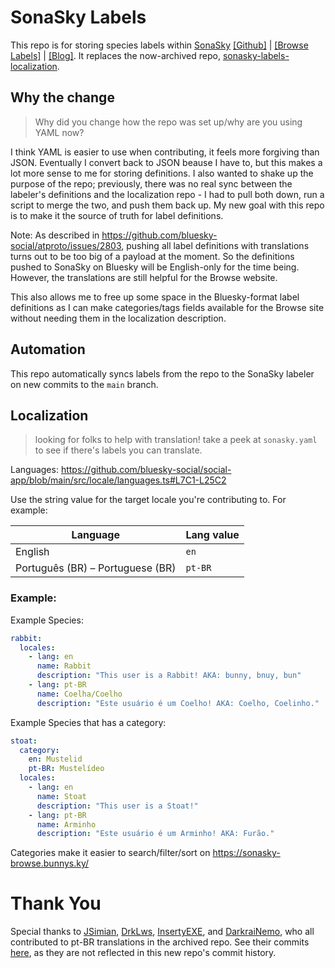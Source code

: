 # SonaSky Labels

This repo is for storing species labels within [SonaSky](https://bsky.app/profile/sonasky.bsky.social) [[Github]](https://github.com/astrabun/sonasky) | [[Browse Labels]](https://sonasky-browse.bunnys.ky/) | [[Blog]](https://astrabun.com/projects/sonasky/). It replaces the now-archived repo, [sonasky-labels-localization](https://github.com/astrabun/sonasky-labels-localization). 

## Why the change

> Why did you change how the repo was set up/why are you using YAML now?

I think YAML is easier to use when contributing, it feels more forgiving than JSON. Eventually I convert back to JSON beause I have to, but this makes a lot more sense to me for storing definitions. I also wanted to shake up the purpose of the repo; previously, there was no real sync between the labeler's definitions and the localization repo - I had to pull both down, run a script to merge the two, and push them back up. My new goal with this repo is to make it the source of truth for label definitions.

Note: As described in https://github.com/bluesky-social/atproto/issues/2803, pushing all label definitions with translations turns out to be too big of a payload at the moment. So the definitions pushed to SonaSky on Bluesky will be English-only for the time being. However, the translations are still helpful for the Browse website. 

This also allows me to free up some space in the Bluesky-format label definitions as I can make categories/tags fields available for the Browse site without needing them in the localization description.

## Automation

This repo automatically syncs labels from the repo to the SonaSky labeler on new commits to the `main` branch. 

## Localization

> looking for folks to help with translation! take a peek at `sonasky.yaml` to see if there's labels you can translate.

Languages: https://github.com/bluesky-social/social-app/blob/main/src/locale/languages.ts#L7C1-L25C2

Use the string value for the target locale you're contributing to. For example:

|Language|Lang value|
|---|---|
|English|`en`|
|Português (BR) – Portuguese (BR)|`pt-BR`|

### Example:

Example Species:

```yaml
rabbit:
  locales:
    - lang: en
      name: Rabbit
      description: "This user is a Rabbit! AKA: bunny, bnuy, bun"
    - lang: pt-BR
      name: Coelha/Coelho
      description: "Este usuário é um Coelho! AKA: Coelho, Coelinho."
```

Example Species that has a category:

```yaml
stoat:
  category:
    en: Mustelid
    pt-BR: Mustelídeo
  locales:
    - lang: en
      name: Stoat
      description: "This user is a Stoat!"
    - lang: pt-BR
      name: Arminho
      description: "Este usuário é um Arminho! AKA: Furão."
```

Categories make it easier to search/filter/sort on https://sonasky-browse.bunnys.ky/

# Thank You

Special thanks to [JSimian](https://github.com/JSimian), [DrkLws](https://github.com/DrkLws), [InsertyEXE](https://github.com/InsertyEXE), and [DarkraiNemo](https://github.com/DarkraiNemo), who all contributed to pt-BR translations in the archived repo. See their commits [here](https://github.com/astrabun/sonasky-labels-localization/graphs/contributors), as they are not reflected in this new repo's commit history.

